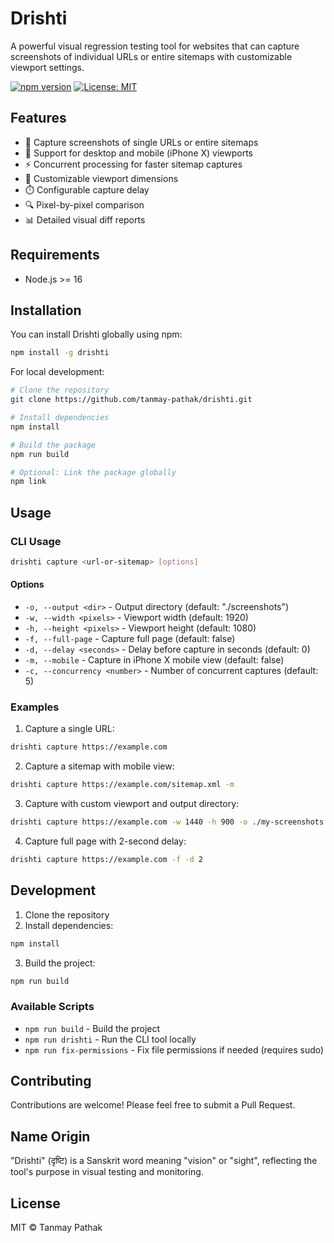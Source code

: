# Drishti

A powerful visual regression testing tool for websites that can capture screenshots of individual URLs or entire sitemaps with customizable viewport settings.

[![npm version](https://img.shields.io/npm/v/drishti.svg)](https://www.npmjs.com/package/drishti)
[![License: MIT](https://img.shields.io/badge/License-MIT-yellow.svg)](https://opensource.org/licenses/MIT)

## Features

- 📸 Capture screenshots of single URLs or entire sitemaps
- 📱 Support for desktop and mobile (iPhone X) viewports
- ⚡ Concurrent processing for faster sitemap captures
- 🎨 Customizable viewport dimensions
- ⏱️ Configurable capture delay
- 🔍 Pixel-by-pixel comparison
- 📊 Detailed visual diff reports

## Requirements

- Node.js >= 16

## Installation

You can install Drishti globally using npm:

```bash
npm install -g drishti
```

For local development:

```bash
# Clone the repository
git clone https://github.com/tanmay-pathak/drishti.git

# Install dependencies
npm install

# Build the package
npm run build

# Optional: Link the package globally
npm link
```

## Usage

### CLI Usage

```bash
drishti capture <url-or-sitemap> [options]
```

#### Options

- `-o, --output <dir>` - Output directory (default: "./screenshots")
- `-w, --width <pixels>` - Viewport width (default: 1920)
- `-h, --height <pixels>` - Viewport height (default: 1080)
- `-f, --full-page` - Capture full page (default: false)
- `-d, --delay <seconds>` - Delay before capture in seconds (default: 0)
- `-m, --mobile` - Capture in iPhone X mobile view (default: false)
- `-c, --concurrency <number>` - Number of concurrent captures (default: 5)

### Examples

1. Capture a single URL:

```bash
drishti capture https://example.com
```

2. Capture a sitemap with mobile view:

```bash
drishti capture https://example.com/sitemap.xml -m
```

3. Capture with custom viewport and output directory:

```bash
drishti capture https://example.com -w 1440 -h 900 -o ./my-screenshots
```

4. Capture full page with 2-second delay:

```bash
drishti capture https://example.com -f -d 2
```

## Development

1. Clone the repository
2. Install dependencies:

```bash
npm install
```

3. Build the project:

```bash
npm run build
```

### Available Scripts

- `npm run build` - Build the project
- `npm run drishti` - Run the CLI tool locally
- `npm run fix-permissions` - Fix file permissions if needed (requires sudo)

## Contributing

Contributions are welcome! Please feel free to submit a Pull Request.

## Name Origin

"Drishti" (दृष्टि) is a Sanskrit word meaning "vision" or "sight", reflecting the tool's purpose in visual testing and monitoring.

## License

MIT © Tanmay Pathak
